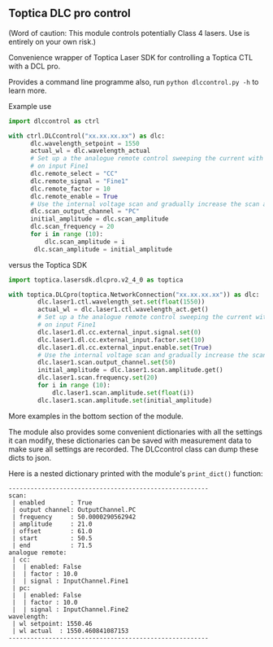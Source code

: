 ## Toptica DLC pro control

(Word of caution: This module controls potentially Class 4 lasers.
Use is entirely on your own risk.)

Convenience wrapper of Toptica Laser SDK for controlling a Toptica CTL with a DCL pro.

Provides a command line programme also, run `python dlccontrol.py -h` to learn more.

Example use
```python
import dlccontrol as ctrl

with ctrl.DLCcontrol("xx.xx.xx.xx") as dlc:
      dlc.wavelength_setpoint = 1550
      actual_wl = dlc.wavelength_actual
      # Set up a the analogue remote control sweeping the current with the
      # on input Fine1
      dlc.remote_select = "CC"
      dlc.remote_signal = "Fine1"
      dlc.remote_factor = 10
      dlc.remote_enable = True
      # Use the internal voltage scan and gradually increase the scan amplitude
      dlc.scan_output_channel = "PC"
      initial_amplitude = dlc.scan_amplitude
      dlc.scan_frequency = 20
      for i in range (10):
          dlc.scan_amplitude = i
       dlc.scan_amplitude = initial_amplitude
```

versus the Toptica SDK

```python
import toptica.lasersdk.dlcpro.v2_4_0 as toptica

with toptica.DLCpro(toptica.NetworkConnection("xx.xx.xx.xx")) as dlc:
        dlc.laser1.ctl.wavelength_set.set(float(1550))
        actual_wl = dlc.laser1.ctl.wavelength_act.get()
        # Set up a the analogue remote control sweeping the current with the
        # on input Fine1
        dlc.laser1.dl.cc.external_input.signal.set(0)
        dlc.laser1.dl.cc.external_input.factor.set(10)
        dlc.laser1.dl.cc.external_input.enable.set(True)
        # Use the internal voltage scan and gradually increase the scan amplitude
        dlc.laser1.scan.output_channel.set(50)
        initial_amplitude = dlc.laser1.scan.amplitude.get()
        dlc.laser1.scan.frequency.set(20)
        for i in range (10):
            dlc.laser1.scan.amplitude.set(float(i))
        dlc.laser1.scan.amplitude.set(initial_amplitude)
```

More examples in the bottom section of the module.

The module also provides some convenient dictionaries with all the settings it
can modify, these dictionaries can be saved with measurement data to make sure
all settings are recorded. The DLCcontrol class can dump these dicts to json.

Here is a nested dictionary printed with the module's
`print_dict()` function:

```
-------------------------------------------------------
scan:
 | enabled       : True
 | output channel: OutputChannel.PC
 | frequency     : 50.0000290562942
 | amplitude     : 21.0
 | offset        : 61.0
 | start         : 50.5
 | end           : 71.5
analogue remote:
 | cc:
 |  | enabled: False
 |  | factor : 10.0
 |  | signal : InputChannel.Fine1
 | pc:
 |  | enabled: False
 |  | factor : 10.0
 |  | signal : InputChannel.Fine2
wavelength:
 | wl setpoint: 1550.46
 | wl actual  : 1550.460841087153
-------------------------------------------------------
```

